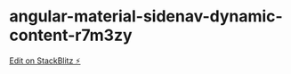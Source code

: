 # angular-material-sidenav-dynamic-content-r7m3zy

[Edit on StackBlitz ⚡️](https://stackblitz.com/edit/angular-material-sidenav-dynamic-content-r7m3zy)